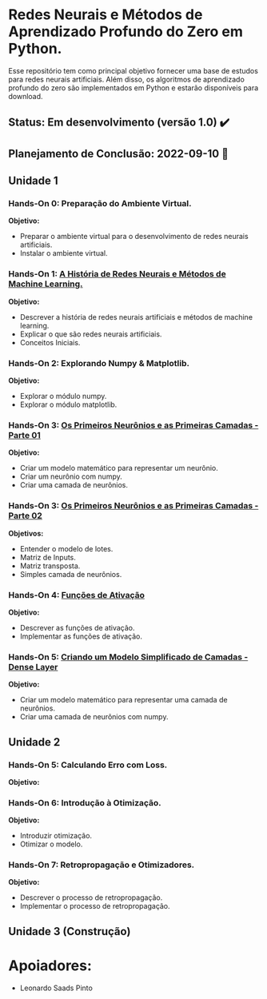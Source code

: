 # **Redes Neurais e Métodos de Aprendizado Profundo do Zero em Python.**

Esse repositório tem como principal objetivo fornecer uma base de estudos para redes neurais artificiais. Além disso, os algoritmos de aprendizado profundo do zero são implementados em Python e estarão disponíveis para download.

## Status: Em desenvolvimento (versão 1.0) ✔️
## Planejamento de Conclusão: 2022-09-10 📅

## Unidade 1

### **Hands-On 0: Preparação do Ambiente Virtual.**

**Objetivo:**

- Preparar o ambiente virtual para o desenvolvimento de redes neurais artificiais.
- Instalar o ambiente virtual.

### **Hands-On 1: [A História de Redes Neurais e Métodos de Machine Learning.](/Unidade%201/Hands-On_01.ipynb)**

**Objetivo:**

- Descrever a história de redes neurais artificiais e métodos de machine learning.
- Explicar o que são redes neurais artificiais.
- Conceitos Iniciais.

### **Hands-On 2: Explorando Numpy & Matplotlib.**

**Objetivo:**

- Explorar o módulo numpy.
- Explorar o módulo matplotlib.

### **Hands-On 3: [Os Primeiros Neurônios e as Primeiras Camadas - Parte 01](/Unidade%201/Hands-On_031.ipynb)**

**Objetivo:**

- Criar um modelo matemático para representar um neurônio.
- Criar um neurônio com numpy.
- Criar uma camada de neurônios.

### **Hands-On 3: [Os Primeiros Neurônios e as Primeiras Camadas - Parte 02](/Unidade%201/Hands-On_032.ipynb)**

**Objetivos:**

- Entender o modelo de lotes.
- Matriz de Inputs.
- Matriz transposta.
- Simples camada de neurônios.

### **Hands-On 4: [Funções de Ativação](/Unidade%201/Hands_On_04.ipynb)**

**Objetivo:**

- Descrever as funções de ativação.
- Implementar as funções de ativação.

### **Hands-On 5: [Criando um Modelo Simplificado de Camadas - Dense Layer](/Unidade%201/Hands_On_04.ipynb)**

**Objetivo:**

- Criar um modelo matemático para representar uma camada de neurônios.
- Criar uma camada de neurônios com numpy.

## Unidade 2

### **Hands-On 5: Calculando Erro com Loss.**

**Objetivo:**
### **Hands-On 6: Introdução à Otimização.**

**Objetivo:**

- Introduzir otimização.
- Otimizar o modelo.

### **Hands-On 7: Retropropagação e Otimizadores.**

**Objetivo:**

- Descrever o processo de retropropagação.
- Implementar o processo de retropropagação.

## Unidade 3 (Construção)


# Apoiadores:

 - Leonardo Saads Pinto